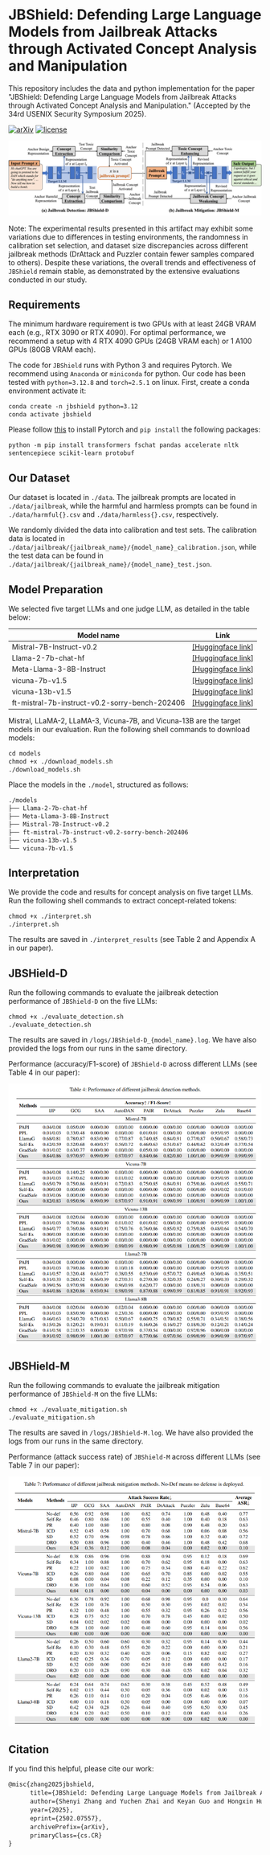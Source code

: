 # JBShield: Defending Large Language Models from Jailbreak Attacks through Activated Concept Analysis and Manipulation

This repository includes the data and python implementation for the paper "JBShield: Defending Large Language Models from Jailbreak Attacks through Activated Concept Analysis and Manipulation." (Accepted by the 34rd USENIX Security Symposium 2025).

[![arXiv](https://img.shields.io/badge/arXiv-paper-b31b1b.svg)](https://arxiv.org/abs/2502.07557) [![license](https://img.shields.io/github/license/NISPlab/JBSHield)](https://opensource.org/licenses/MIT)

![pipeline](./figs/pipeline.png)

Note: The experimental results presented in this artifact may exhibit some variations due to differences in testing environments, the randomness in calibration set selection, and dataset size discrepancies across different jailbreak methods (DrAttack and Puzzler contain fewer samples compared to others). Despite these variations, the overall trends and effectiveness of `JBShield` remain stable, as demonstrated by the extensive evaluations conducted in our study.

## Requirements

The minimum hardware requirement is two GPUs with at least 24GB VRAM each (e.g., RTX 3090 or RTX 4090). For optimal performance, we recommend a setup with 4 RTX 4090 GPUs (24GB VRAM each) or 1 A100 GPUs (80GB VRAM each). 

The code for `JBShield` runs with Python 3 and requires Pytorch. We recommend using `Anaconda` or `miniconda` for python. Our code has been tested with `python=3.12.8` and `torch=2.5.1` on linux. First, create a conda environment activate it:

```shell
conda create -n jbshield python=3.12
conda activate jbshield
```

Please follow [this](https://pytorch.org/get-started/locally/) to install Pytorch and `pip install` the following packages:

```shell
python -m pip install transformers fschat pandas accelerate nltk sentencepiece scikit-learn protobuf
```

## Our Dataset

Our dataset is located in `./data`. The jailbreak prompts are located in `./data/jailbreak`, while the harmful and harmless prompts can be found in `./data/harmful{}.csv` and `./data/harmless{}.csv`, respectively. 

We randomly divided the data into calibration and test sets. The calibration data is located in `./data/jailbreak/{jailbreak_name}/{model_name}_calibration.json`, while the test data can be found in `./data/jailbreak/{jailbreak_name}/{model_name}_test.json`.

## Model Preparation

We selected five target LLMs and one judge LLM, as detailed in the table below:

| Model name                                     | Link                                                         |
| ---------------------------------------------- | ------------------------------------------------------------ |
| Mistral-7B-Instruct-v0.2                       | [[Huggingface link]](https://huggingface.co/mistralai/Mistral-7B-Instruct-v0.2) |
| Llama-2-7b-chat-hf                             | [[Huggingface link]](https://huggingface.co/meta-llama/Llama-2-7b-chat-hf) |
| Meta-Llama-3-8B-Instruct                       | [[Huggingface link]](https://huggingface.co/meta-llama/Meta-Llama-3-8B-Instruct) |
| vicuna-7b-v1.5                                 | [[Huggingface link]](https://huggingface.co/lmsys/vicuna-7b-v1.5) |
| vicuna-13b-v1.5                                | [[Huggingface link]](https://huggingface.co/lmsys/vicuna-13b-v1.5) |
| ft-mistral-7b-instruct-v0.2-sorry-bench-202406 | [[Huggingface link]](https://huggingface.co/sorry-bench/ft-mistral-7b-instruct-v0.2-sorry-bench-202406) |

Mistral, LLaMA-2, LLaMA-3, Vicuna-7B, and Vicuna-13B are the target models in our evaluation. Run the following shell commands to download models:

```shell
cd models
chmod +x ./download_models.sh
./download_models.sh
```

Place the models in the `./model`, structured as follows:

```
./models
├── Llama-2-7b-chat-hf
├── Meta-Llama-3-8B-Instruct
├── Mistral-7B-Instruct-v0.2
├── ft-mistral-7b-instruct-v0.2-sorry-bench-202406
├── vicuna-13b-v1.5
└── vicuna-7b-v1.5
```

## Interpretation

We provide the code and results for concept analysis on five target LLMs. Run the following shell commands to extract concept-related tokens:

```shell
chmod +x ./interpret.sh
./interpret.sh
```

The results are saved in `./interpret_results` (see Table 2 and Appendix A in our paper).

## JBSHield-D

Run the following commands to evaluate the jailbreak detection performance of `JBShield-D` on the five LLMs:

```shell
chmod +x ./evaluate_detection.sh
./evaluate_detection.sh
```

The results are saved in `/logs/JBShield-D_{model_name}.log`. We have also provided the logs from our runs in the same directory.

Performance (accuracy/F1-score) of `JBShield-D` across different LLMs (see Table 4 in our paper):

![detection](./figs/detection.png)

## JBSHield-M

Run the following commands to evaluate the jailbreak mitigation performance of `JBShield-M` on the five LLMs:

```shell
chmod +x ./evaluate_mitigation.sh
./evaluate_mitigation.sh
```

The results are saved in `/logs/JBShield-M.log`. We have also provided the logs from our runs in the same directory.

Performance (attack success rate) of `JBShield-M` across different LLMs (see Table 7 in our paper):

![mitigation](./figs/mitigation.png)

## Citation

If you find this helpful, please cite our work:

```tex
@misc{zhang2025jbshield,
      title={JBShield: Defending Large Language Models from Jailbreak Attacks through Activated Concept Analysis and Manipulation}, 
      author={Shenyi Zhang and Yuchen Zhai and Keyan Guo and Hongxin Hu and Shengnan Guo and Zheng Fang and Lingchen Zhao and Chao Shen and Cong Wang and Qian Wang},
      year={2025},
      eprint={2502.07557},
      archivePrefix={arXiv},
      primaryClass={cs.CR}
}
```
